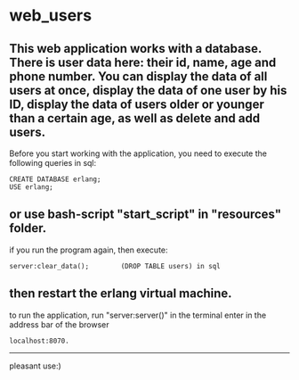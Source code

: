 web_users
==================================================
This web application works with a database. 
There is user data here: their id, name, age and phone number. 
You can display the data of all users at once, display the data of one user by his ID, display the data of users older or younger than a certain age, as well as delete and add users.
------------------------------------------------
Before you start working with the application, you need to execute the following queries in sql:

	CREATE DATABASE erlang;
	USE erlang;

or use bash-script "start_script" in "resources" folder.
------------------------------------------------
if you run the program again, then execute:

	server:clear_data();		(DROP TABLE users) in sql
then restart the erlang virtual machine.
------------------------------------------------
to run the application, run "server:server()" in the terminal
enter in the address bar of the browser

	localhost:8070.
------------------------------------------------
pleasant use:)
